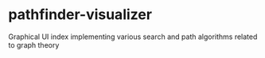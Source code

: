 # pathfinder-visualizer
Graphical UI index implementing various search and path algorithms related to graph theory
